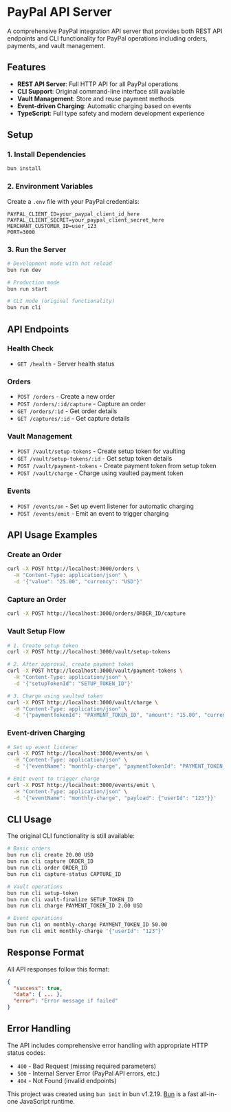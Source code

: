 # PayPal API Server

A comprehensive PayPal integration API server that provides both REST API endpoints and CLI functionality for PayPal operations including orders, payments, and vault management.

## Features

- **REST API Server**: Full HTTP API for all PayPal operations
- **CLI Support**: Original command-line interface still available
- **Vault Management**: Store and reuse payment methods
- **Event-driven Charging**: Automatic charging based on events
- **TypeScript**: Full type safety and modern development experience

## Setup

### 1. Install Dependencies

```bash
bun install
```

### 2. Environment Variables

Create a `.env` file with your PayPal credentials:

```env
PAYPAL_CLIENT_ID=your_paypal_client_id_here
PAYPAL_CLIENT_SECRET=your_paypal_client_secret_here
MERCHANT_CUSTOMER_ID=user_123
PORT=3000
```

### 3. Run the Server

```bash
# Development mode with hot reload
bun run dev

# Production mode
bun run start

# CLI mode (original functionality)
bun run cli
```

## API Endpoints

### Health Check
- `GET /health` - Server health status

### Orders
- `POST /orders` - Create a new order
- `POST /orders/:id/capture` - Capture an order
- `GET /orders/:id` - Get order details
- `GET /captures/:id` - Get capture details

### Vault Management
- `POST /vault/setup-tokens` - Create setup token for vaulting
- `GET /vault/setup-tokens/:id` - Get setup token details
- `POST /vault/payment-tokens` - Create payment token from setup token
- `POST /vault/charge` - Charge using vaulted payment token

### Events
- `POST /events/on` - Set up event listener for automatic charging
- `POST /events/emit` - Emit an event to trigger charging

## API Usage Examples

### Create an Order
```bash
curl -X POST http://localhost:3000/orders \
  -H "Content-Type: application/json" \
  -d '{"value": "25.00", "currency": "USD"}'
```

### Capture an Order
```bash
curl -X POST http://localhost:3000/orders/ORDER_ID/capture
```

### Vault Setup Flow
```bash
# 1. Create setup token
curl -X POST http://localhost:3000/vault/setup-tokens

# 2. After approval, create payment token
curl -X POST http://localhost:3000/vault/payment-tokens \
  -H "Content-Type: application/json" \
  -d '{"setupTokenId": "SETUP_TOKEN_ID"}'

# 3. Charge using vaulted token
curl -X POST http://localhost:3000/vault/charge \
  -H "Content-Type: application/json" \
  -d '{"paymentTokenId": "PAYMENT_TOKEN_ID", "amount": "15.00", "currency": "USD"}'
```

### Event-driven Charging
```bash
# Set up event listener
curl -X POST http://localhost:3000/events/on \
  -H "Content-Type: application/json" \
  -d '{"eventName": "monthly-charge", "paymentTokenId": "PAYMENT_TOKEN_ID", "amount": "50.00"}'

# Emit event to trigger charge
curl -X POST http://localhost:3000/events/emit \
  -H "Content-Type: application/json" \
  -d '{"eventName": "monthly-charge", "payload": {"userId": "123"}}'
```

## CLI Usage

The original CLI functionality is still available:

```bash
# Basic orders
bun run cli create 20.00 USD
bun run cli capture ORDER_ID
bun run cli order ORDER_ID
bun run cli capture-status CAPTURE_ID

# Vault operations
bun run cli setup-token
bun run cli vault-finalize SETUP_TOKEN_ID
bun run cli charge PAYMENT_TOKEN_ID 2.00 USD

# Event operations
bun run cli on monthly-charge PAYMENT_TOKEN_ID 50.00
bun run cli emit monthly-charge '{"userId": "123"}'
```

## Response Format

All API responses follow this format:

```json
{
  "success": true,
  "data": { ... },
  "error": "Error message if failed"
}
```

## Error Handling

The API includes comprehensive error handling with appropriate HTTP status codes:
- `400` - Bad Request (missing required parameters)
- `500` - Internal Server Error (PayPal API errors, etc.)
- `404` - Not Found (invalid endpoints)

This project was created using `bun init` in bun v1.2.19. [Bun](https://bun.com) is a fast all-in-one JavaScript runtime.
